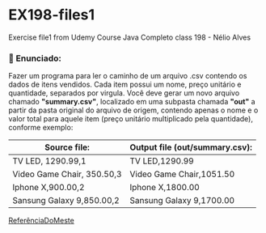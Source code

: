# EX198-files1
Exercise file1 from Udemy Course Java Completo class 198 - Nélio Alves

### :book: Enunciado:

Fazer um programa para ler o caminho de um arquivo .csv contendo os dados de itens vendidos. Cada item possui um nome, preço unitário e quantidade, separados por virgula. Você deve gerar um novo arquivo chamado **"summary.csv"**, localizado em uma subpasta chamada **"out"** a partir da pasta original do arquivo de origem, contendo apenas o nome e o valor total para aquele item (preço unitário multiplicado pela quantidade), conforme exemplo:



| Source file: | Output file (out/summary.csv): |
| ------------ | ----------------------------- |
| TV LED, 1290.99,1 | TV LED,1290.99 |
| Video Game Chair, 350.50,3 | Video Game Chair,1051.50 |
| Iphone X,900.00,2 | Iphone X,1800.00 |
| Sansung Galaxy 9,850.00,2 | Sansung Galaxy 9,1700.00 |

[ReferênciaDoMeste](https://github.com/acenelio/files1-java)